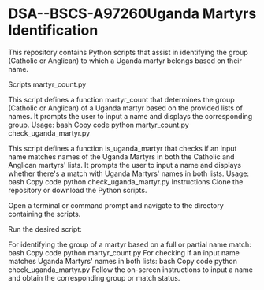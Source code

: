 # DSA--BSCS-A97260Uganda Martyrs Identification
This repository contains Python scripts that assist in identifying the group (Catholic or Anglican) to which a Uganda martyr belongs based on their name.

Scripts
martyr_count.py

This script defines a function martyr_count that determines the group (Catholic or Anglican) of a Uganda martyr based on the provided lists of names.
It prompts the user to input a name and displays the corresponding group.
Usage:
bash
Copy code
python martyr_count.py
check_uganda_martyr.py

This script defines a function is_uganda_martyr that checks if an input name matches names of the Uganda Martyrs in both the Catholic and Anglican martyrs' lists.
It prompts the user to input a name and displays whether there's a match with Uganda Martyrs' names in both lists.
Usage:
bash
Copy code
python check_uganda_martyr.py
Instructions
Clone the repository or download the Python scripts.

Open a terminal or command prompt and navigate to the directory containing the scripts.

Run the desired script:

For identifying the group of a martyr based on a full or partial name match:
bash
Copy code
python martyr_count.py
For checking if an input name matches Uganda Martyrs' names in both lists:
bash
Copy code
python check_uganda_martyr.py
Follow the on-screen instructions to input a name and obtain the corresponding group or match status.
